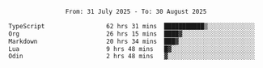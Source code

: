 <div align="center">
<p style="text-align: center;">
<!--START_SECTION:waka-->

```txt
From: 31 July 2025 - To: 30 August 2025

TypeScript                 62 hrs 31 mins  ███████████▒░░░░░░░░░░░░░   44.84 %
Org                        26 hrs 15 mins  ████▓░░░░░░░░░░░░░░░░░░░░   18.83 %
Markdown                   20 hrs 34 mins  ███▓░░░░░░░░░░░░░░░░░░░░░   14.76 %
Lua                        9 hrs 48 mins   █▓░░░░░░░░░░░░░░░░░░░░░░░   07.03 %
Odin                       2 hrs 48 mins   ▓░░░░░░░░░░░░░░░░░░░░░░░░   02.02 %
```

<!--END_SECTION:waka-->
</p>
</div>
